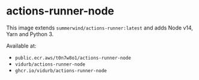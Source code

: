 # actions-runner-node
This image extends `summerwind/actions-runner:latest` and adds Node v14, Yarn and Python 3.

Available at:

- `public.ecr.aws/t0n7w8o1/actions-runner-node`
- `vidurb/actions-runner-node`
- `ghcr.io/vidurb/actions-runner-node`
